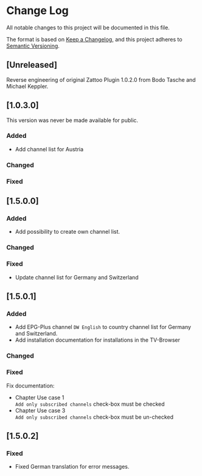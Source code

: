 # Change Log
All notable changes to this project will be documented in this file.

The format is based on [Keep a Changelog](https://keepachangelog.com/en/1.0.0/),
and this project adheres to [Semantic Versioning](https://semver.org/spec/v2.0.0.html).

## [Unreleased]

Reverse engineering of original Zattoo Plugin 1.0.2.0 from Bodo Tasche and Michael Keppler.

## [1.0.3.0]

This version was never be made available for public.

### Added
* Add channel list for Austria
### Changed
### Fixed


## [1.5.0.0]

### Added
* Add possibility to create own channel list.
### Changed
### Fixed
* Update channel list for Germany and Switzerland

## [1.5.0.1]

### Added
* Add EPG-Plus channel `DW English` to country channel list for Germany and Switzerland.
* Add installation documentation for installations in the TV-Browser
### Changed
### Fixed
Fix documentation:
* Chapter Use case 1  
  `Add only subscribed channels` check-box must be checked
* Chapter Use case 3  
  `Add only subscribed channels` check-box must be un-checked

## [1.5.0.2]
### Fixed
* Fixed German translation for error messages.


